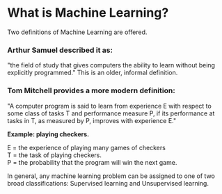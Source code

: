 # What is Machine Learning? <br>

Two definitions of Machine Learning are offered. 
<h3>Arthur Samuel described it as:</h3> "the field of study that gives computers the ability to learn without being explicitly programmed." This is an older, informal definition. <br>

<h3>Tom Mitchell provides a more modern definition:</h3> "A computer program is said to learn from experience E with respect to some class of tasks T and performance measure P, if its performance at tasks in T, as measured by P, improves with experience E." 
</br>

<strong>Example: playing checkers.</strong> <br>

E = the experience of playing many games of checkers <br>
T = the task of playing checkers. <br>
P = the probability that the program will win the next game. <br>

In general, any machine learning problem can be assigned to one of two broad classifications:
Supervised learning and Unsupervised learning.
